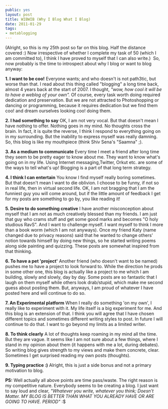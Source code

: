 ```yaml
---
public: yes
layout: post
title: WIBWIB (Why I Blog What I Blog)
date: 2011-01-29
tags:
- metablogging
---
```


(Alright, so this is my 25th post so far on this blog. Half the distance covered :) Now irrespective of whether I complete my task of 50 (which I am committed to), I think I have proved to myself that I can also write.)  So, now probably is the time to introspect about why I blog or want to blog anyway:

**1. I want to be coo!**
Everyone wants; and who doesn't is not path3tic, but worse than that. I read about this thing called "blogging" a long time back, almost 4 years back at the start of 2007. I thought, _"wow, how cool it will be to have a weblog of your own"._ Of course, every task worth doing required dedication and preservation. But we are not attracted to Photoshopping or dancing or programming, because it requires dedication but we find them coo! and dream ourselves looking coo! doing them.

**2. I had something to say**
OK, I am not very vocal. But that doesn't mean I have nothing to offer. Nothing goes in my mind. No thoughts cross the brain. In fact, it is quite the reverse, I think I respond to everything going on in my surrounding. But the inability to express myself was really damning. So, this blog is like my mouthpiece (think Shiv Sena's "Saamna" ;).

**3. As a medium to communicate**
Every time I meet a friend after long time they seem to be pretty eager to know about me. They want to know what's going on in my life. Using Internet messaging,Twitter, Orkut etc. are some of the ways to tell what's up! Blogging is a part of that long term strategy.

**4. I think I can entertain**
You know I find myself really boring sometimes. But that doesn't mean I want to die oblivion. I choose to be funny, if not so in real life, then in virtual second life. OK, I am not bragging that I am the funniest guy you will come around, but if the little amount of feedback I get for my posts are something to go by, you like reading it!

**5. Desire to do something creative**
I have another misconception about myself that I am not as much creatively blessed than my friends. I am just that guy who crams stuff and get some good marks and becomes "O holy studious RavS". And I want to challenge myself. I want myself to think I more than a book worm (which I am not anyways). Once my friend Katy (name changed due to privacy reasons) said that he wanted to change others' notion towards himself by doing new things, so he started writing poems along side painting and quizzing. These posts are somewhat inspired from that thinking.

**6. To have a pet 'project'**
Another friend (who doesn't want to be named) pushes me to have a project to look forward to. While the direction he prods in some other one, this blog is actually like a project to me which I am building, slowly and slowly, day by day. Some posts are so fantastic that I laugh on them myself while others look drab/stupid, which make me second guess about posting them. But, anyways, I am proud of whatever I have posted here and will continue to do so.

**7. An Experimental platform**
When I really do something 'on my own', I really like to experiment with it. My life itself is a big experiment for me. And this blog is an extension of that. I think you will agree that I have chosen different topics and sometimes different writing styles to post. In future I will continue to do that. I want to go beyond my limits as a limited writer.

**8. To think clearly**
A lot of thoughts keep roaming in my mind all the time. But they are vague. It seems like I am not sure about a few things, where I stand in my opinion about them (it happens with me a lot, during debates). So writing blog gives strength to my views and make them concrete, clear. Sometimes I get surprised reading my own posts (thoughts).

**9. Typing practice :)**
Alright, this is just a side bonus and not a primary motivation to blog.

**PS:** Well actually all above points are time pass/waste. The right reason is my competitive nature. Everybody seems to be creating a blog. I just want to say loud and clear, _"Whatever you write, whatever you think; Doesn't Matter. MY BLOG IS BETTER THAN WHAT YOU ALREADY HAVE OR ARE GOING TO HAVE. PERIOD"_ :$
